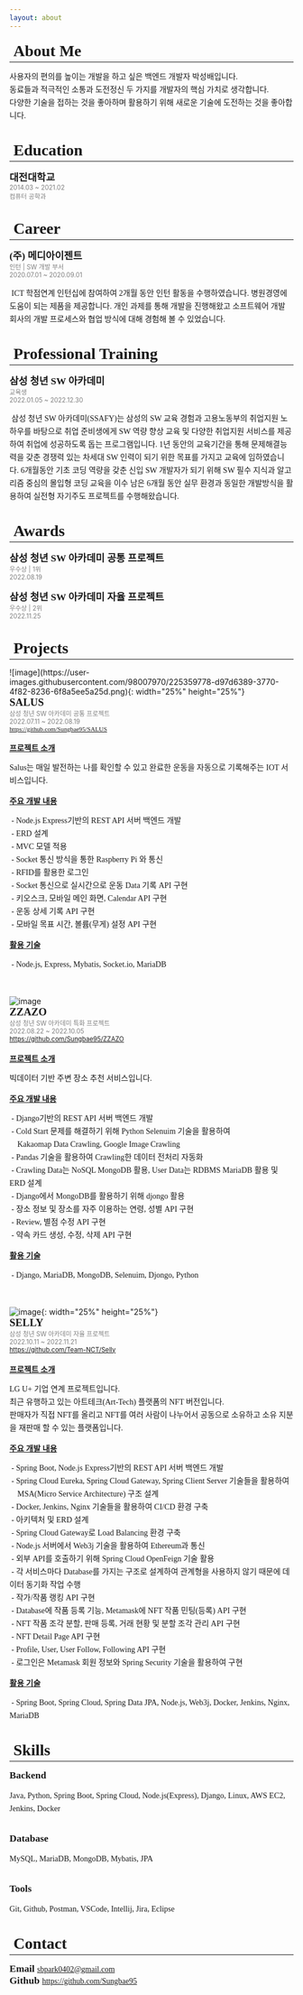 ```yaml
---
layout: about 
---
```


<style>
@import url('https://cdn.rawgit.com/moonspam/NanumSquare/master/nanumsquare.css');
</style>

<br/>
<span style="line-height:10px; font-size:200%; font-family: nanumsquare;  font-weight: 800;"> &nbsp;About Me </span>
<hr />
<p style="line-height:23px; font-family: nanumsquare;">
사용자의 편의를 높이는 개발을 하고 싶은 백엔드 개발자 박성배입니다.<br/>
동료들과 적극적인 소통과 도전정신 두 가지를 개발자의 핵심 가치로 생각합니다.<br/>
다양한 기술을 접하는 것을 좋아하며 활용하기 위해 새로운 기술에 도전하는 것을 좋아합니다.
</p>
<br/>

<span style="line-height:10px; font-size:200%; font-family: nanumsquare;  font-weight: 800;"> &nbsp;Education </span>
<hr />
<span style="font-size:125%; font-family: nanumsquare;  font-weight: 700;"> 대전대학교 </span> <br/>
<span style="font-size:80%; color:gray"> 2014.03 ~ 2021.02 <br/> 컴퓨터 공학과 </span>
<p style="line-height:23px; font-family: nanumsquare;"></p>
<br/>

<span style="line-height:10px; font-size:200%; font-family: nanumsquare;  font-weight: 800;"> &nbsp;Career </span>
<hr />
<span style="font-size:125%; font-family: nanumsquare;  font-weight: 700;"> <b>(주) 메디아이젠트</b> </span> <br/>
<span style="font-size:80%; color:gray"> 인턴 | SW 개발 부서 <br/> 2020.07.01 ~ 2020.09.01 </span>
<p style="line-height:23px; font-family: nanumsquare;">
  &nbsp;ICT 학점연계 인턴십에 참여하여 2개월 동안 인턴 활동을 수행하였습니다.
  병원경영에 도움이 되는 제품을 제공합니다. 
  개인 과제를 통해 개발을 진행해왔고 소프트웨어 개발 회사의 개발 프로세스와 협업 방식에 대해 경험해 볼 수 있었습니다.
</p>
<br/>

<span style="line-height:10px; font-size:200%; font-family: nanumsquare;  font-weight: 800;"> &nbsp;Professional Training </span>
<hr />
<span style="font-size:125%; font-family: nanumsquare;  font-weight: 700;"> <b>삼성 청년 SW 아카데미</b> </span> <br/>
<span style="font-size:80%; color:gray"> 교육생 <br/> 2022.01.05 ~ 2022.12.30  </span>
<p style="line-height:23px; font-family: nanumsquare;">
  &nbsp;삼성 청년 SW 아카데미(SSAFY)는 삼성의 SW 교육 경험과 고용노동부의 취업지원 노하우를 바탕으로 
  취업 준비생에게 SW 역량 향상 교육 및 다양한 취업지원 서비스를 제공하여 취업에 성공하도록 돕는 프로그램입니다.
  1년 동안의 교육기간을 통해 문제해결능력을 갖춘 경쟁력 있는 차세대 SW 인력이 되기 위한 목표를 가지고 교육에 임하였습니다.
  6개월동안 기초 코딩 역량을 갖춘 신입 SW 개발자가 되기 위해 SW 필수 지식과 알고리즘 중심의 몰입형 코딩 교육을 이수
  남은 6개월 동안 실무 환경과 동일한 개발방식을 활용하여 실전형 자기주도 프로젝트를 수행해왔습니다.
</p>
<br/>

<span style="line-height:10px; font-size:200%; font-family: nanumsquare;  font-weight: 800;"> &nbsp;Awards </span>
<hr />
<span style="font-size:125%; font-family: nanumsquare;  font-weight: 700;"> <b>삼성 청년 SW 아카데미 공통 프로젝트</b> </span> <br/>
<span style="font-size:80%; color:gray"> 우수상 | 1위 <br/> 2022.08.19  </span> <br/>


<span style="font-size:125%; font-family: nanumsquare;  font-weight: 700;"> <b>삼성 청년 SW 아카데미 자율 프로젝트</b> </span> <br/>
<span style="font-size:80%; color:gray"> 우수상 | 2위 <br/> 2022.11.25  </span>
<p style="line-height:23px; font-family: nanumsquare;"></p>
<br/>


<span style="line-height:10px; font-size:200%; font-family: nanumsquare;  font-weight: 800;"> &nbsp;Projects </span>
<hr />
![image](https://user-images.githubusercontent.com/98007970/225359778-d97d6389-3770-4f82-8236-6f8a5ee5a25d.png){: width="25%" height="25%"}<br/>
<span style="font-size:135%; font-family: nanumsquare;  font-weight: 700;"> <b> SALUS</b> </span> <br/>
<span style="font-size:80%; color:gray"> 삼성 청년 SW 아카데미 공통 프로젝트<br/> 2022.07.11 ~ 2022.08.19  <br/> 
<a href="https://github.com/Sungbae95/SALUS" target="_blank" rel="noopener noreferrer" style="font-family: nanumsquare;">https://github.com/Sungbae95/SALUS</a>
</span> <br/> <br/>
<span style="font-size:100%; font-family: nanumsquare;  font-weight: 800;"> <u>프로젝트 소개</u> </span> 
<p style="line-height:23px; font-family: nanumsquare;">
  Salus는 매일 발전하는 나를 확인할 수 있고 완료한 운동을 자동으로 기록해주는 IOT 서비스입니다.
</p>
<span style="font-size:100%; font-family: nanumsquare;  font-weight: 800;"> <u>주요 개발 내용</u> </span>
<p style="line-height:23px; font-family: nanumsquare;">
  &nbsp;- Node.js Express기반의 REST API 서버 백엔드 개발 <br/>
  &nbsp;- ERD 설계 <br/>
  &nbsp;- MVC 모델 적용 <br/>
  &nbsp;- Socket 통신 방식을 통한 Raspberry Pi 와 통신 <br/>
  &nbsp;- RFID를 활용한 로그인 <br/>
  &nbsp;- Socket 통신으로 실시간으로 운동 Data 기록 API 구현 <br/>
  &nbsp;- 키오스크, 모바일 메인 화면, Calendar API 구현<br/>
  &nbsp;- 운동 상세 기록 API 구현<br/>
  &nbsp;- 모바일 목표 시간, 볼륨(무게) 설정 API 구현<br/>
</p>
<span style="font-size:100%; font-family: nanumsquare;  font-weight: 800;"> <u>활용 기술</u> </span>
<p style="line-height:23px; font-family: nanumsquare;">
  &nbsp;- Node.js, Express, Mybatis, Socket.io, MariaDB
</p>
<p style="line-height:23px; font-family: nanumsquare;"></p>
<br/>

![image](https://user-images.githubusercontent.com/98007970/225359926-7029288f-3e74-4024-9407-3fc525729ab8.png) <br/>
<span style="font-size:135%; font-family: nanumsquare;  font-weight: 700;"> <b>ZZAZO</b> </span> <br/>
<span style="font-size:80%; color:gray"> 삼성 청년 SW 아카데미 특화 프로젝트<br/> 2022.08.22 ~ 2022.10.05 <br/> 
<a href="https://github.com/Sungbae95/ZZAZO" target="_blank" rel="noopener noreferrer" style="font-family: nanumsquare;">https://github.com/Sungbae95/ZZAZO</a>
</span> <br/> <br/>
<span style="font-size:100%; font-family: nanumsquare;  font-weight: 800;"> <u>프로젝트 소개</u> </span> 
<p style="line-height:23px; font-family: nanumsquare;">
  빅데이터 기반 주변 장소 추천 서비스입니다.
</p>
<span style="font-size:100%; font-weight: 800;"> <u>주요 개발 내용</u> </span> 
<p style="line-height:23px; font-family: nanumsquare;">
  &nbsp;- Django기반의 REST API 서버 백엔드 개발 <br/>
  &nbsp;- Cold Start 문제를 해결하기 위해 Python Selenuim 기술을 활용하여 <br/>
  &nbsp;&nbsp;&nbsp;&nbsp;Kakaomap Data Crawling, Google Image Crawling <br/>
  &nbsp;- Pandas 기술을 활용하여 Crawling한 데이터 전처리 자동화 <br/>
  &nbsp;- Crawling Data는 NoSQL MongoDB 활용, User Data는 RDBMS MariaDB 활용 및 ERD 설계<br/>
  &nbsp;- Django에서 MongoDB를 활용하기 위해 djongo 활용 <br/>
  &nbsp;- 장소 정보 및 장소를 자주 이용하는 연령, 성별 API 구현 <br/>
  &nbsp;- Review, 별점 수정 API 구현 <br/>
  &nbsp;- 약속 카드 생성, 수정, 삭제 API 구현 <br/>
</p>
<span style="font-size:100%; font-family: nanumsquare;  font-weight: 800;"> <u>활용 기술</u> </span> 
<p style="line-height:23px; font-family: nanumsquare;">
  &nbsp;- Django, MariaDB, MongoDB, Selenuim, Djongo, Python
</p>
<p style="line-height:23px; font-family: nanumsquare;"></p>
<br/>

![image](https://user-images.githubusercontent.com/98007970/225358755-3302bcb5-afb6-41bd-840f-a5405a347925.png){: width="25%" height="25%"} <br/>
<span style="font-size:135%; font-family: nanumsquare;  font-weight: 700;"> SELLY </span> <br/>
<span style="font-size:80%; color:gray"> 삼성 청년 SW 아카데미 자율 프로젝트<br/> 2022.10.11 ~ 2022.11.21 <br/>
<a href="https://github.com/Team-NCT/Selly" target="_blank" rel="noopener noreferrer" style="font-family: nanumsquare;">https://github.com/Team-NCT/Selly</a>
</span> <br/> <br/>
<span style="font-size:100%; font-family: nanumsquare;  font-weight: 800;"> <u>프로젝트 소개</u> </span>
<p style="line-height:23px; font-family: nanumsquare;">
  LG U+ 기업 연계 프로젝트입니다.<br/>최근 유행하고 있는 아트테크(Art-Tech) 플랫폼의 NFT 버전입니다.<br/>판매자가 직접 NFT를 올리고 NFT를 여러 사람이 나누어서 공동으로 소유하고 소유 지분을 재판매 할 수 있는 플랫폼입니다.
</p>
<span style="font-size:100%; font-family: nanumsquare;  font-weight: 800;"> <u>주요 개발 내용</u> </span>
<p style="line-height:23px; font-family: nanumsquare;">
  &nbsp;- Spring Boot, Node.js Express기반의 REST API 서버 백엔드 개발 <br/>
  &nbsp;- Spring Cloud Eureka, Spring Cloud Gateway, Spring Client Server 기술들을 활용하여<br/>
  &nbsp;&nbsp;&nbsp;&nbsp;MSA(Micro Service Architecture) 구조 설계<br/>
  &nbsp;- Docker, Jenkins, Nginx 기술들을 활용하여 CI/CD 환경 구축 <br/>
  &nbsp;- 아키텍처 및 ERD 설계<br/>
  &nbsp;- Spring Cloud Gateway로 Load Balancing 환경 구축 <br/>
  &nbsp;- Node.js 서버에서 Web3j 기술을 활용하여 Ethereum과 통신 <br/>
  &nbsp;- 외부 API를 호출하기 위해 Spring Cloud OpenFeign 기술 활용<br/>
  &nbsp;- 각 서비스마다 Database를 가지는 구조로 설계하여 관계형을 사용하지 않기 때문에 데이터 동기화 작업 수행 <br/>
  &nbsp;- 작가/작품 랭킹 API 구현 <br/>
  &nbsp;- Database에 작품 등록 기능, Metamask에 NFT 작품 민팅(등록) API 구현 <br/>
  &nbsp;- NFT 작품 조각 분할, 판매 등록, 거래 현황 및 분할 조각 관리 API 구현<br/>
  &nbsp;- NFT Detail Page API 구현 <br/>
  &nbsp;- Profile, User, User Follow, Following API 구현 <br/>
  &nbsp;- 로그인은 Metamask 회원 정보와 Spring Security 기술을 활용하여 구현 <br/>
</p>
<span style="font-size:100%;  font-family: nanumsquare;  font-weight: 800;"> <u>활용 기술</u> </span>
<p style="line-height:23px; font-family: nanumsquare;">
  &nbsp;- Spring Boot, Spring Cloud, Spring Data JPA, Node.js, Web3j, Docker, Jenkins, Nginx, MariaDB
</p>
<br/>

<span style="line-height:10px; font-size:200%; font-family: nanumsquare;  font-weight: 800;"> &nbsp;Skills </span>
<hr />
<span style="font-size:125%; font-family: nanumsquare;  font-weight: 700;"> <b>Backend</b> </span> <br/>
<p style="line-height:23px; font-family: nanumsquare;">
Java, Python, Spring Boot, Spring Cloud, Node.js(Express), Django, Linux, AWS EC2, Jenkins, Docker
</p>
<br/>
<span style="font-size:125%; font-family: nanumsquare;  font-weight: 700;"> <b>Database</b> </span> <br/>
<p style="line-height:23px; font-family: nanumsquare;">
MySQL, MariaDB, MongoDB, Mybatis, JPA
</p>
<br/>
<span style="font-size:125%; font-family: nanumsquare;  font-weight: 700;"> <b>Tools</b> </span> <br/>
<p style="line-height:23px; font-family: nanumsquare;">
Git, Github, Postman, VSCode, Intellij, Jira, Eclipse
</p>
<br/>

<span style="line-height:10px; font-size:200%; font-family: nanumsquare;  font-weight: 800;"> &nbsp;Contact </span>
<hr />
<span style="font-size:125%; font-family: nanumsquare;  font-weight: 700;"> <b>Email</b> </span> 
<a href="mailto:sbpark04029@gmail.com" target="_blank" rel="noopener noreferrer" style="font-family: nanumsquare;">sbpark0402@gmail.com</a> <br/>
<span style="font-size:125%; font-family: nanumsquare;  font-weight: 700;"> <b>Github</b> </span> 
<a href="https://github.com/Sungbae95" target="_blank" rel="noopener noreferrer" style="font-family: nanumsquare;">https://github.com/Sungbae95</a>

